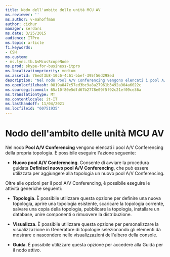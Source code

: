 ```yaml
---
title: Nodo dell'ambito delle unità MCU AV
ms.reviewer: ''
ms.author: v-mahoffman
author: cichur
manager: serdars
ms.date: 3/25/2015
audience: ITPro
ms.topic: article
f1.keywords:
- CSH
ms.custom:
- ms.lync.tb.AvMcusScopeNode
ms.prod: skype-for-business-itpro
ms.localizationpriority: medium
ms.assetid: 76edf3b8-10c6-4c61-bbef-395f56d298ed
description: "Nel nodo Pool A/V Conferencing vengono elencati i pool A/V Conferencing della propria topologia. È possibile eseguire l'azione seguente:"
ms.openlocfilehash: 0819a847c57ed3bc9a8a27961b3492a904a6022c
ms.sourcegitcommit: 65a10f80e5dfd67b2778e09f5f92c21ef09ce36a
ms.translationtype: MT
ms.contentlocale: it-IT
ms.lasthandoff: 11/04/2021
ms.locfileid: "60751935"
---
```

# <a name="av-mcus-scope-node"></a>Nodo dell'ambito delle unità MCU AV
 
Nel nodo **Pool A/V Conferencing** vengono elencati i pool A/V Conferencing della propria topologia. È possibile eseguire l'azione seguente:
  
- **Nuovo pool A/V Conferencing**. Consente di avviare la procedura guidata **Definisci nuovo pool A/V Conferencing**, che può essere utilizzata per aggiungere alla topologia un nuovo pool A/V Conferencing.
    
Oltre alle opzioni per il pool A/V Conferencing, è possibile eseguire le attività generiche seguenti:
  
- **Topologia**. È possibile utilizzare questa opzione per definire una nuova topologia, aprire una topologia esistente, scaricare la topologia corrente, salvare una copia della topologia, pubblicare la topologia, installare un database, unire componenti o rimuovere la distribuzione.
    
- **Visualizza**. È possibile utilizzare questa opzione per personalizzare la visualizzazione in Generatore di topologie selezionando gli elementi da mostrare e nascondere nelle visualizzazioni dell'albero della console.
    
- **Guida**. È possibile utilizzare questa opzione per accedere alla Guida per il nodo attivo.
    

